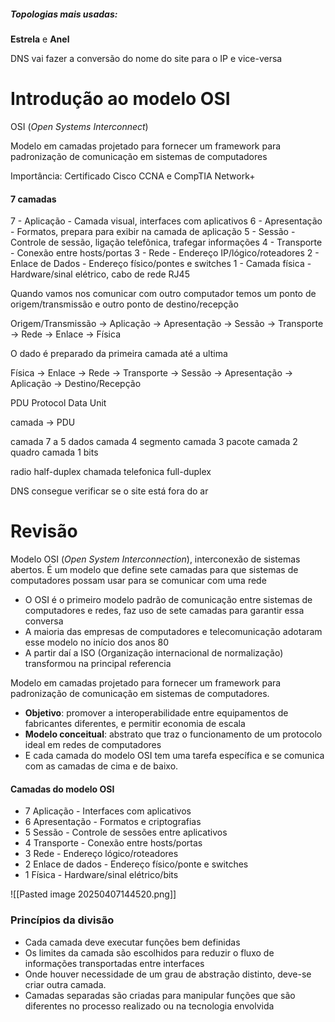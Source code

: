 ##### Topologias mais usadas:
**Estrela** e **Anel**

DNS vai fazer a conversão do nome do site para o IP e vice-versa

# Introdução ao modelo OSI
OSI (*Open Systems Interconnect*)

Modelo em camadas projetado para fornecer um framework para padronização de comunicação em sistemas de computadores

Importância: Certificado Cisco CCNA e CompTIA Network+

#### 7 camadas
7 - Aplicação - Camada visual, interfaces com aplicativos
6 - Apresentação - Formatos, prepara para exibir na camada de aplicação
5 - Sessão - Controle de sessão, ligação telefônica, trafegar informações
4 - Transporte - Conexão entre hosts/portas
3 - Rede - Endereço IP/lógico/roteadores
2 - Enlace de Dados - Endereço físico/pontes e switches
1 - Camada física - Hardware/sinal elétrico, cabo de rede RJ45

Quando vamos nos comunicar com outro computador temos um ponto de origem/transmissão e outro ponto de destino/recepção

Origem/Transmissão -> Aplicação -> Apresentação -> Sessão -> Transporte -> Rede -> Enlace -> Física

O dado é preparado da primeira camada até a ultima

Física -> Enlace -> Rede -> Transporte -> Sessão -> Apresentação -> Aplicação -> Destino/Recepção

PDU Protocol Data Unit

camada -> PDU

camada 7 a 5 dados
camada 4 segmento
camada 3 pacote
camada 2 quadro
camada 1 bits

radio half-duplex
chamada telefonica full-duplex

DNS consegue verificar se o site está fora do ar

# Revisão

Modelo OSI (*Open System Interconnection*), interconexão de sistemas abertos. É um modelo que define sete camadas para que sistemas de computadores possam usar para se comunicar com uma rede

- O OSI é o primeiro modelo padrão de comunicação entre sistemas de computadores e redes, faz uso de sete camadas para garantir essa conversa
- A maioria das empresas de computadores e telecomunicação adotaram esse modelo no início dos anos 80
- A partir daí a ISO (Organização internacional de normalização) transformou na principal referencia

Modelo em camadas projetado para fornecer um framework para padronização de comunicação em sistemas de computadores.

- **Objetivo**: promover a interoperabilidade entre equipamentos de fabricantes diferentes, e permitir economia de escala
- **Modelo conceitual**: abstrato que traz o funcionamento de um protocolo ideal em redes de computadores
- E cada camada do modelo OSI tem uma tarefa específica e se comunica com as camadas de cima e de baixo.

#### Camadas do modelo OSI
- 7 Aplicação - Interfaces com aplicativos
- 6 Apresentação - Formatos e criptografias
- 5 Sessão - Controle de sessões entre aplicativos
- 4 Transporte - Conexão entre hosts/portas
- 3 Rede - Endereço lógico/roteadores
- 2 Enlace de dados - Endereço físico/ponte e switches
- 1 Física - Hardware/sinal elétrico/bits

![[Pasted image 20250407144520.png]]

### Princípios da divisão
- Cada camada deve executar funções bem definidas
- Os limites da camada são escolhidos para reduzir o fluxo de informações transportadas entre interfaces
- Onde houver necessidade de um grau de abstração distinto, deve-se criar outra camada.
- Camadas separadas são criadas para manipular funções que são diferentes no processo realizado ou na tecnologia envolvida